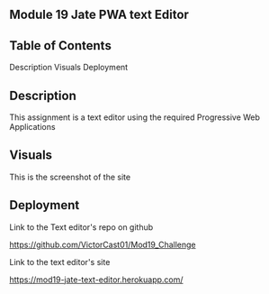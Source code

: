 ## Module 19 Jate PWA text Editor

## Table of Contents

Description
Visuals
Deployment


## Description

This assignment is a text editor using the required Progressive Web Applications

## Visuals

This is the screenshot of the site


## Deployment

Link to the Text editor's repo on github

https://github.com/VictorCast01/Mod19_Challenge


Link to the text editor's site

https://mod19-jate-text-editor.herokuapp.com/

